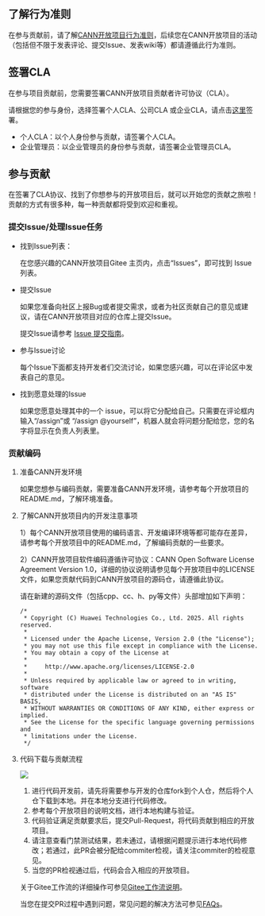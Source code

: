 ## 了解行为准则
在参与贡献前，请了解[CANN开放项目行为准则](contributors/code-of-conduct.md)，后续您在CANN开放项目的活动（包括但不限于发表评论、提交Issue、发表wiki等）都请遵循此行为准则。

## 签署CLA

在参与项目贡献前，您需要签署CANN开放项目贡献者许可协议（CLA）。

请根据您的参与身份，选择签署个人CLA、公司CLA 或企业CLA，请点击[这里](https://clasign.osinfra.cn/sign/gitee_ascend-1720446461942705242)签署。

- 个人CLA：以个人身份参与贡献，请签署个人CLA。
- 企业管理员：以企业管理员的身份参与贡献，请签署企业管理员CLA。


## 参与贡献
在签署了CLA协议、找到了你想参与的开放项目后，就可以开始您的贡献之旅啦！贡献的方式有很多种，每一种贡献都将受到欢迎和重视。

### 提交Issue/处理Issue任务

- 找到Issue列表：
  
  在您感兴趣的CANN开放项目Gitee 主页内，点击“Issues”，即可找到 Issue 列表。

- 提交Issue
  
  如果您准备向社区上报Bug或者提交需求，或者为社区贡献自己的意见或建议，请在CANN开放项目对应的仓库上提交Issue。

  提交Issue请参考 [Issue 提交指南](contributors/issue-submit.md)。

- 参与Issue讨论

  每个Issue下面都支持开发者们交流讨论，如果您感兴趣，可以在评论区中发表自己的意见。

- 找到愿意处理的Issue

  如果您愿意处理其中的一个 issue，可以将它分配给自己。只需要在评论框内输入“/assign”或 “/assign @yourself”，机器人就会将问题分配给您，您的名字将显示在负责人列表里。

### 贡献编码

1. 准备CANN开发环境
  
   如果您想参与编码贡献，需要准备CANN开发环境，请参考每个开放项目的README.md，了解环境准备。

2. 了解CANN开放项目内的开发注意事项

   1）每个CANN开放项目使用的编码语言、开发编译环境等都可能存在差异，请参考每个开放项目中的README.md，了解编码贡献的一些要求。

   2）CANN开放项目软件编码遵循许可协议：CANN Open Software License Agreement Version 1.0，详细的协议说明请参见每个开放项目中的LICENSE文件，如果您贡献代码到CANN开放项目的源码仓，请遵循此协议。
   
     请在新建的源码文件（包括cpp、cc、h、py等文件）头部增加如下声明：
   
     ```
     /*
      * Copyright (C) Huawei Technologies Co., Ltd. 2025. All rights reserved.
      *
      * Licensed under the Apache License, Version 2.0 (the "License");
      * you may not use this file except in compliance with the License.
      * You may obtain a copy of the License at
      *
      *     http://www.apache.org/licenses/LICENSE-2.0
      *
      * Unless required by applicable law or agreed to in writing, software
      * distributed under the License is distributed on an "AS IS" BASIS,
      * WITHOUT WARRANTIES OR CONDITIONS OF ANY KIND, either express or implied.
      * See the License for the specific language governing permissions and
      * limitations under the License.
      */
     ```

3. 代码下载与贡献流程

   ![](https://obs-book.obs.cn-east-2.myhuaweicloud.com/ops-contribution/images/contri-flow.png)

   1. 进行代码开发前，请先将需要参与开发的仓库fork到个人仓，然后将个人仓下载到本地。并在本地分支进行代码修改。
   2. 参考每个开放项目的说明文档，进行本地构建与验证。
   3. 代码验证满足贡献要求后，提交Pull-Request，将代码贡献到相应的开放项目。
   4. 请注意查看门禁测试结果，若未通过，请根据问题提示进行本地代码修改；若通过，此PR会被分配给commiter检视，请关注commiter的检视意见。
   5. 当您的PR检视通过后，代码会合入相应的开放项目。

   关于Gitee工作流的详细操作可参见[Gitee工作流说明](contributors/gitee-workflow.md)。
   
   当您在提交PR过程中遇到问题，常见问题的解决方法可参见[FAQs](contributors/infra-faqs.md)。